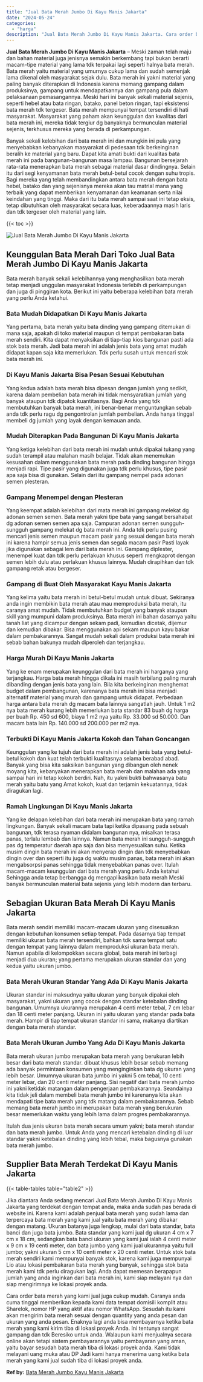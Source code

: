 ```yaml
---
title: "Jual Bata Merah Jumbo Di Kayu Manis Jakarta"
date: "2024-05-24"
categories: 
  - "harga"
description: "Jual Bata Merah Jumbo Di Kayu Manis Jakarta. Cara order bata merah yang kami jual juga cukup mudah. Caranya anda cuma tinggal memberikan kepada kami data tem..."
---
```


**Jual Bata Merah Jumbo Di Kayu Manis Jakarta** – Meski zaman telah maju dan bahan material juga jenisnya semakin berkembang tapi bukan berarti macam-tipe material yang lama tdk terpakai lagi seperti halnya bata merah. Bata merah yaitu material yang umurnya cukup lama dan sudah semenjak lama dikenal oleh masyarakat sejak dulu. Bata merah ini yakni material yang paling banyak diterapkan di Indonesia karena memang gampang dalam produksinya, gampang untuk mendapatkannya dan gampang pula dalam pelaksanaan pemasangannya. Meski hari ini banyak sekali material sejenis, seperti hebel atau bata ringan, batako, panel beton ringan, tapi eksistensi bata merah tdk tergeser. Bata merah mempunyai tempat tersendiri di hati masyarakat. Masyarakat yang paham akan keunggulan dan kwalitas dari bata merah ini, mereka tidak tergiur dg banyaknya bermunculan material sejenis, terkhusus mereka yang berada di perkampungan.

Banyak sekali kelebihan dari bata merah ini dan mungkin ini pula yang menyebabkan kebanyakan masyarakat di pedesaan tdk berkeinginan beralih ke material yang baru. Dapat kita amati bukti dari kualitas bata merah ini pada bangunan-bangunan masa lampau. Bangunan bersejarah rata-rata menerapkan bata merah sebagai material dasar dindingnya. Selain itu dari segi kenyamanan bata merah betul-betul cocok dengan suhu tropis. Bagi mereka yang telah membandingkan antara bata merah dengan bata hebel, batako dan yang sejenisnya mereka akan tau matrial mana yang terbaik yang dapat memberikan kenyamanan dan keamanan serta nilai keindahan yang tinggi. Maka dari itu bata merah sampai saat ini tetap eksis, tetap dibutuhkan oleh masyarakat secara luas, keberadaannya masih laris dan tdk tergeser oleh material yang lain.

{{< toc >}}

![Jual Bata Merah Jumbo Di Kayu Manis Jakarta](/images/jual-bata-merah-12.png)

## Keunggulan Bata Merah Dari Toko Jual Bata Merah Jumbo Di Kayu Manis Jakarta

Bata merah banyak sekali kelebihannya yang menghasilkan bata merah tetap menjadi unggulan masyarakat Indonesia terlebih di perkampungan dan juga di pinggiran kota. Berikut ini yaitu beberapa kelebihan bata merah yang perlu Anda ketahui.

### Bata Mudah Didapatkan Di Kayu Manis Jakarta

Yang pertama, bata merah yaitu bata dinding yang gampang ditemukan di mana saja, apakah di toko material maupun di tempat pembakaran bata merah sendiri. Kita dapat menyaksikan di tiap-tiap kios bangunan pasti ada stok bata merah. Jadi bata merah ini adalah jenis bata yang amat mudah didapat kapan saja kita memerlukan. Tdk perlu susah untuk mencari stok bata merah ini.

### Di Kayu Manis Jakarta Bisa Pesan Sesuai Kebutuhan

Yang kedua adalah bata merah bisa dipesan dengan jumlah yang sedikit, karena dalam pembelian bata merah ini tidak mensyaratkan jumlah yang banyak ataupun tdk dipatok kuantitasnya. Bagi Anda yang tdk membutuhkan banyak bata merah, ini benar-benar menguntungkan sebab anda tdk perlu ragu dg pengontrolan jumlah pembelian. Anda hanya tinggal membeli dg jumlah yang layak dengan kemauan anda.

### Mudah Diterapkan Pada Bangunan Di Kayu Manis Jakarta

Yang ketiga kelebihan dari bata merah ini mudah untuk dipakai tukang yang sudah terampil atau malahan masih belajar. Tidak akan menemukan kesusahan dalam menggunakan bata merah pada dinding bangunan hingga menjadi rapi. Tipe pasir yang digunakan juga tdk perlu khusus, tipe pasir apa saja bisa di gunakan. Selain dari itu gampang nempel pada adonan semen plesteran.

### Gampang Menempel dengan Plesteran

Yang keempat adalah kelebihan dari mata merah ini gampang melekat dg adonan semen semen. Bata merah yakni tipe bata yang sangat bersahabat dg adonan semen semen apa saja. Campuran adonan semen sungguh-sungguh gampang melekat dg bata merah ini. Anda tdk perlu pusing mencari jenis semen maupun macam pasir yang sesuai dengan bata merah ini karena hampir semua jenis semen dan segala macam pasir Pasti layak jika digunakan sebagai lem dari bata merah ini. Gampang diplester, menempel kuat dan tdk perlu perlakuan khusus seperti mengkaprot dengan semen lebih dulu atau perlakuan khusus lainnya. Mudah dirapihkan dan tdk gampang retak atau bergeser.

### Gampang di Buat Oleh Masyarakat Kayu Manis Jakarta

Yang kelima yaitu bata merah ini betul-betul mudah untuk dibuat. Sekiranya anda ingin membikin bata merah atau mau memproduksi bata merah, itu caranya amat mudah. Tidak membutuhkan budget yang banyak ataupun skill yang mumpuni dalam produksinya. Bata merah ini bahan dasarnya yaitu tanah liat yang dicampur dengan sekam padi, kemudian dicetak, dijemur dan kemudian dibakar. Bisa menggunakan api sekam maupun kayu bakar dalam pembakarannya. Sangat mudah sekali dalam produksi bata merah ini sebab bahan bakunya mudah diperoleh dan terjangkau.

### Harga Murah Di Kayu Manis Jakarta

Yang ke enam merupakan keunggulan dari bata merah ini harganya yang terjangkau. Harga bata merah hingga dikala ini masih terbilang paling murah dibanding dengan jenis bata yang lain. Bila kita berkeinginan menghemat budget dalam pembangunan, karenanya bata merah ini bisa menjadi alternatif material yang murah dan gampang untuk didapat. Perbedaan harga antara bata merah dg macam bata lainnya sangatlah jauh. Untuk 1 m2 nya bata merah kurang lebih memerlukan bata standar 83 buah dg harga per buah Rp. 450 sd 600, biaya 1 m2 nya yaitu Rp. 33.000 sd 50.000. Dan macam bata lain Rp. 140.000 sd 200.000 per m2 nya.

### Terbukti Di Kayu Manis Jakarta Kokoh dan Tahan Goncangan

Keunggulan yang ke tujuh dari bata merah ini adalah jenis bata yang betul-betul kokoh dan kuat telah terbukti kualitasnya selama berabad abad. Banyak yang bisa kita saksikan bangunan yang dibangun oleh nenek moyang kita, kebanyakan menerapkan bata merah dan malahan ada yang sampai hari ini tetap kokoh berdiri. Nah, itu yakni bukti bahwasanya batu merah yaitu batu yang Amat kokoh, kuat dan terjamin kekuatannya, tidak diragukan lagi.

### Ramah Lingkungan Di Kayu Manis Jakarta

Yang ke delapan kelebihan dari bata merah ini merupakan bata yang ramah lingkungan. Banyak sekali macam bata tapi ketika dipasang pada sebuah bangunan, tdk terasa nyaman didalam bangunan nya, misalkan terasa panas, terlalu lembab dan lainnya. Namun bata merah ini sungguh-sungguh pas dg temperatur daerah apa saja dan bisa menyesuaikan suhu. Ketika musim dingin bata merah ini akan menyerap dingin dan tdk menyebabkan dingin over dan seperti itu juga dg waktu musim panas, bata merah ini akan mengabsorpsi panas sehingga tidak menyebabkan panas over. Itulah macam-macam keunggulan dari bata merah yang perlu Anda ketahui Sehingga anda tetap berbangga dg mengaplikasikan bata merah Meski banyak bermunculan material bata sejenis yang lebih modern dan terbaru.

## Sebagian Ukuran Bata Merah Di Kayu Manis Jakarta

Bata merah sendiri memiliki macam-macam ukuran yang disesuaikan dengan kebutuhan konsumen setiap tempat. Pada dasarnya tiap tempat memiliki ukuran bata merah tersendiri, bahkan tdk sama tempat satu dengan tempat yang lainnya dalam memproduksi ukuran bata merah. Namun apabila di kelompokkan secara global, bata merah ini terbagi menjadi dua ukuran; yang pertama merupakan ukuran standar dan yang kedua yaitu ukuran jumbo.

### Bata Merah Ukuran Standar Yang Ada Di Kayu Manis Jakarta

Ukuran standar ini maksudnya yaitu ukuran yang banyak dipakai oleh masyarakat, yakni ukuran yang cocok dengan standar ketebalan dinding bangunan. Umumnya ukurannya merupakan 4 centi meter tebal, 7 cm lebar dan 18 centi meter panjang. Ukuran ini yaitu ukuran yang standar pada bata merah. Hampir di tiap tempat ukuran standar ini sama, makanya diartikan dengan bata merah standar.

### Bata Merah Ukuran Jumbo Yang Ada Di Kayu Manis Jakarta

Bata merah ukuran jumbo merupakan bata merah yang berukuran lebih besar dari bata merah standar. dibuat khusus lebih besar sebab memang ada banyak permintaan konsumen yang menginginkan bata dg ukuran yang lebih besar. Umumnya ukuran bata jumbo ini yakni 5 cm tebal, 10 centi meter lebar, dan 20 centi meter panjang. Sisi negatif dari bata merah jumbo ini yakni ketidak matangan dalam pengerjaan pembakarannya. Seandainya kita tidak jeli dalam membeli bata merah jumbo ini karenanya kita akan mendapati tipe bata merah yang tdk matang dalam pembakarannya. Sebab memang bata merah jumbo ini merupakan bata merah yang berukuran besar memerlukan waktu yang lebih lama dalam progres pembakarannya.

Itulah dua jenis ukuran bata merah secara umum yakni; bata merah standar dan bata merah jumbo. Untuk Anda yang mencari ketebalan dinding di luar standar yakni ketebalan dinding yang lebih tebal, maka bagusnya gunakan bata merah jumbo.

## Supplier Bata Merah Terdekat Di Kayu Manis Jakarta

{{< table-tables table="table2" >}}

Jika diantara Anda sedang mencari Jual Bata Merah Jumbo Di Kayu Manis Jakarta yang terdekat dengan tempat anda, maka anda sudah pas berada di website ini. Karena kami adalah penjual bata merah yang sudah lama dan terpercaya bata merah yang kami jual yaitu bata merah yang dibakar dengan matang. Ukuran batanya juga lengkap, mulai dari bata standar, bata banci dan juga bata jumbo. Bata standar yang kami jual dg ukuran 4 cm x 7 cm x 18 cm, sedangkan bata banci ukuran yang kami jual ialah 4 centi meter x 9 cm x 19 centi meter, dan bata jumbo yang kami jual ukurannya yaitu full jumbo; yakni ukuran 5 cm x 10 centi meter x 20 centi meter. Untuk stok bata merah sendiri kami mempunyai banyak stok, karena kami juga mempunyai Lio atau lokasi pembakaran bata merah yang banyak, sehingga stok bata merah kami tdk perlu diragukan lagi. Anda dapat memesan berapapun jumlah yang anda inginkan dari bata merah ini, kami siap melayani nya dan siap mengirimnya ke lokasi proyek anda.

Cara order bata merah yang kami jual juga cukup mudah. Caranya anda cuma tinggal memberikan kepada kami data tempat domisili komplit atau Sharelok, nomor HP yang aktif atau nomor WhatsApp. Sesudah itu kami akan mengirim bata merah sesuai dengan quantity yang anda pesan dan ukuran yang anda pesan. Enaknya lagi anda bisa membayarnya ketika bata merah yang kami kirim tiba di lokasi proyek Anda. Ini tentunya sangat gampang dan tdk Beresiko untuk anda. Walaupun kami menjualnya secara online akan tetapi sistem pembayarannya yaitu pembayaran yang aman, yaitu bayar sesudah bata merah tiba di lokasi proyek anda. Kami tidak melayani uang muka atau DP Jadi kami hanya menerima uang ketika bata merah yang kami jual sudah tiba di lokasi proyek anda.

**Ref by:** [Bata Merah Jumbo Kayu Manis Jakarta](https://id.wikipedia.org/wiki/Bata)
